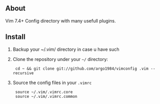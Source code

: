 ## About
Vim 7.4+ Config directory with many usefull plugins.

## Install

 1. Backup your ~/.vim/ directory in case u have such
 2. Clone the repository under your `~/` directory:

         cd ~ && git clone git://github.com/argo1984/vimconfig .vim --recursive

 3. Source the config files in your `.vimrc`
         
         source ~/.vim/.vimrc.core
         source ~/.vim/.vimrc.common


